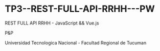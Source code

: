 # TP3--REST-FULL-API-RRHH---PW
REST FULL API RRHH - JavaScript && Vue.js

P&P

Universidad Tecnologica Nacional - Facultad Regional de Tucuman 
